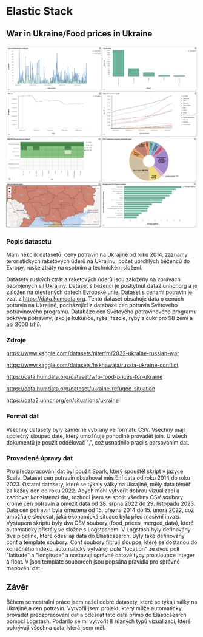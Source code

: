 # Elastic Stack

## War in Ukraine/Food prices in Ukraine 

![Alt text](./elk/screenshot1.png "Part1")
![Alt text](./elk/screenshot2.png "Part2")


### Popis datasetu
Mám několik datasetů: ceny potravin na Ukrajině od roku 2014, záznamy teroristických raketových úderů na Ukrajinu, počet uprchlých běženců do Evropy, ruské ztráty na osobním a technickém složení. 

Datasety ruských ztrát a raketových úderů jsou založeny na zprávách ozbrojených sil Ukrajiny. Dataset s běženci je poskytnut data2.unhcr.org a je založen na otevřených datech Evropské unie. Dataset s cenami potravin je vzat z https://data.humdata.org. Tento dataset obsahuje data o cenách potravin na Ukrajině, pocházející z databáze cen potravin Světového potravinového programu. Databáze cen Světového potravinového programu pokrývá potraviny, jako je kukuřice, rýže, fazole, ryby a cukr pro 98 zemí a asi 3000 trhů.


### Zdroje
https://www.kaggle.com/datasets/piterfm/2022-ukraine-russian-war

https://www.kaggle.com/datasets/hskhawaja/russia-ukraine-conflict

https://data.humdata.org/dataset/wfp-food-prices-for-ukraine

https://data.humdata.org/dataset/ukraine-refugee-situation

https://data2.unhcr.org/en/situations/ukraine


### Formát dat
Všechny datasety byly záměrně vybrány ve formátu CSV. Všechny mají společný sloupec date, který umožňuje pohodlně provádět join. U všech dokumentů je použit oddělovač ",", což usnadnilo práci s parsováním dat.

### Provedené úpravy dat
Pro předzpracování dat byl použit Spark, který spouštěl skript v jazyce Scala. Dataset cen potravin obsahoval měsíční data od roku 2014 do roku 2023. Ostatní datasety, které se týkaly války na Ukrajině, měly data téměř za každý den od roku 2022. Abych mohl vytvořit dobrou vizualizaci a zachovat konzistenci dat, rozhodl jsem se spojit všechny CSV soubory kromě cen potravin a omezit data od 28. srpna 2022 do 29. listopadu 2023. Data cen potravin byla omezena od 15. března 2014 do 15. února 2022, což umožňuje sledovat, jaká ekonomická situace byla před masivní invazí. Výstupem skriptu byly dva CSV soubory (food_prices, merged_data), které automaticky přistály ve složce s Logstashem. V Logstash byly definovány dva pipeline, které odesílají data do Elasticsearch. Byly také definovány conf a template soubory. Conf soubory filtrují sloupce, které se dostanou do konečného indexu, automaticky vytvářejí pole "location" ze dvou polí "latitude" a "longitude" a nastavují správné datové typy pro sloupce integer a float. V json template souborech jsou popsána pravidla pro správné mapování dat.

## Závěr
Během semestrální práce jsem našel dobré datasety, které se týkají války na Ukrajině a cen potravin. Vytvořil jsem projekt, který může automaticky provádět předzpracování dat a odesílat tato data přímo do Elasticsearch pomocí Logstash. Podarilo se mi vytvořit 8 různých typů vizualizací, které pokrývají všechna data, která jsem měl.
